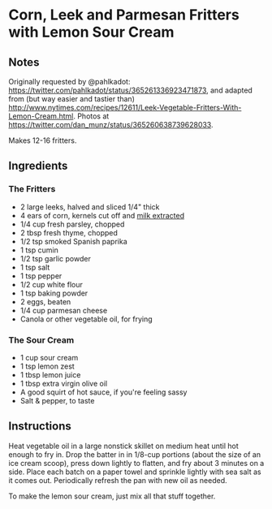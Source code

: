 # Corn, Leek and Parmesan Fritters with Lemon Sour Cream

## Notes

Originally requested by @pahlkadot: https://twitter.com/pahlkadot/status/365261336923471873, and adapted from (but way easier and tastier than) http://www.nytimes.com/recipes/12611/Leek-Vegetable-Fritters-With-Lemon-Cream.html. Photos at https://twitter.com/dan_munz/status/365260638739628033.

Makes 12-16 fritters.

## Ingredients

### The Fritters

* 2 large leeks, halved and sliced 1/4" thick
* 4 ears of corn, kernels cut off and [milk extracted](https://soveryblessed.com/2012/08/how-to-milk-a-corn-cob-2/)
* 1/4 cup fresh parsley, chopped
* 2 tbsp fresh thyme, chopped
* 1/2 tsp smoked Spanish paprika
* 1 tsp cumin
* 1/2 tsp garlic powder
* 1 tsp salt
* 1 tsp pepper
* 1/2 cup white flour
* 1 tsp baking powder
* 2 eggs, beaten
* 1/4 cup parmesan cheese
* Canola or other vegetable oil, for frying

### The Sour Cream

* 1 cup sour cream
* 1 tsp lemon zest
* 1 tbsp lemon juice
* 1 tbsp extra virgin olive oil
* A good squirt of hot sauce, if you're feeling sassy
* Salt & pepper, to taste

## Instructions

Heat vegetable oil in a large nonstick skillet on medium heat until hot enough to fry in. Drop the batter in in 1/8-cup portions (about the size of an ice cream scoop), press down lightly to flatten, and fry about 3 minutes on a side. Place each batch on a paper towel and sprinkle lightly with sea salt as it comes out. Periodically refresh the pan with new oil as needed.

To make the lemon sour cream, just mix all that stuff together.
